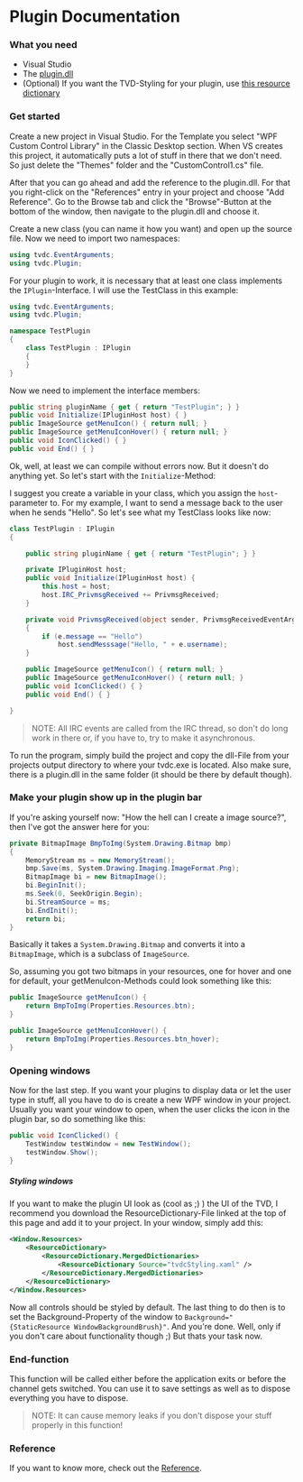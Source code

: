 # Plugin Documentation

### What you need
* Visual Studio
* The [plugin.dll](plugin.dll)
* (Optional) If you want the TVD-Styling for your plugin, use [this resource dictionary](tvdcStyling.xaml)

### Get started
Create a new project in Visual Studio. For the Template you select "WPF Custom Control Library" in the Classic Desktop section. When VS creates this project, it automatically puts a lot of stuff in there that we don't need. So just delete the "Themes" folder and the "CustomControl1.cs" file.

After that you can go ahead and add the reference to the plugin.dll. For that you right-click on the "References" entry in your project and choose "Add Reference". Go to the Browse tab and click the "Browse"-Button at the bottom of the window, then navigate to the plugin.dll and choose it.

Create a new class (you can name it how you want) and open up the source file. Now we need to import two namespaces:

```C#
using tvdc.EventArguments;
using tvdc.Plugin;
```

For your plugin to work, it is necessary that at least one class implements the `IPlugin`-Interface. I will use the TestClass in this example:

```C#
using tvdc.EventArguments;
using tvdc.Plugin;

namespace TestPlugin
{
    class TestPlugin : IPlugin
    {
    }
}
```

Now we need to implement the interface members:
```C#
public string pluginName { get { return "TestPlugin"; } }
public void Initialize(IPluginHost host) { }
public ImageSource getMenuIcon() { return null; }
public ImageSource getMenuIconHover() { return null; }
public void IconClicked() { }
public void End() { }
```

Ok, well, at least we can compile without errors now. But it doesn't do anything yet. So let's start with the `Initialize`-Method:

I suggest you create a variable in your class, which you assign the `host`-parameter to.
For my example, I want to send a message back to the user when he sends "Hello". So let's see what my TestClass looks like now:

```C#
class TestPlugin : IPlugin
{

    public string pluginName { get { return "TestPlugin"; } }

    private IPluginHost host;
    public void Initialize(IPluginHost host) {
        this.host = host;
        host.IRC_PrivmsgReceived += PrivmsgReceived;
    }

    private void PrivmsgReceived(object sender, PrivmsgReceivedEventArgs e)
    {
        if (e.message == "Hello")
            host.sendMesssage("Hello, " + e.username);
    }

    public ImageSource getMenuIcon() { return null; }
    public ImageSource getMenuIconHover() { return null; }
    public void IconClicked() { }
    public void End() { }

}
```

> NOTE: All IRC events are called from the IRC thread, so don't do long work in there or, if you have to, try to make it asynchronous.

To run the program, simply build the project and copy the dll-File from your projects output directory to where your tvdc.exe is located. Also make sure, there is a plugin.dll in the same folder (it should be there by default though).


### Make your plugin show up in the plugin bar
If you're asking yourself now: "How the hell can I create a image source?", then I've got the answer here for you:
```C#
private BitmapImage BmpToImg(System.Drawing.Bitmap bmp)
{
    MemoryStream ms = new MemoryStream();
    bmp.Save(ms, System.Drawing.Imaging.ImageFormat.Png);
    BitmapImage bi = new BitmapImage();
    bi.BeginInit();
    ms.Seek(0, SeekOrigin.Begin);
    bi.StreamSource = ms;
    bi.EndInit();
    return bi;
}
```

Basically it takes a `System.Drawing.Bitmap` and converts it into a `BitmapImage`, which is a subclass of `ImageSource`.

So, assuming you got two bitmaps in your resources, one for hover and one for default, your getMenuIcon-Methods could look something like this:
```C#
public ImageSource getMenuIcon() {
    return BmpToImg(Properties.Resources.btn);
}

public ImageSource getMenuIconHover() {
    return BmpToImg(Properties.Resources.btn_hover);
}
```


### Opening windows
Now for the last step. If you want your plugins to display data or let the user type in stuff, all you have to do is create a new WPF window in your project. Usually you want your window to open, when the user clicks the icon in the plugin bar, so do something like this:

```C#
public void IconClicked() {
    TestWindow testWindow = new TestWindow();
    testWindow.Show();
}
```

##### Styling windows
If you want to make the plugin UI look as (cool as ;) ) the UI of the TVD, I recommend you download the ResourceDictionary-File linked at the top of this page and add it to your project.
In your window, simply add this:

```XML
<Window.Resources>
    <ResourceDictionary>
        <ResourceDictionary.MergedDictionaries>
            <ResourceDictionary Source="tvdcStyling.xaml" />
        </ResourceDictionary.MergedDictionaries>
    </ResourceDictionary>
</Window.Resources>
```

Now all controls should be styled by default. The last thing to do then is to set the Background-Property of the window to `Background="{StaticResource WindowBackgroundBrush}"`. And you're done. Well, only if you don't care about functionality though ;) But thats your task now.

### End-function
This function will be called either before the application exits or before the channel gets switched. You can use it to save settings as well as to dispose everything you have to dispose.

> NOTE: It can cause memory leaks if you don't dispose your stuff properly in this function!

### Reference
If you want to know more, check out the [Reference](INSERTLINKHERE).
